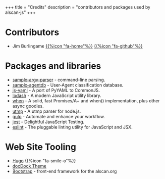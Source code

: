 +++
title = "Credits"
description = "contributors and packages used by alscan-js"
+++

# Contributors

* Jim Burlingame [{{%icon "fa-home"%}}](https://www.druiddesigns.com/) [{{%icon "fa-github"%}}](https://github.com/samplx/)

# Packages and libraries

* [samplx-argv-parser](https://github.com/samplx/samplx-argv-parser) - command-line parsing.
* [samplx-agentdb](https://github.com/samplx/samplx-agentdb) - User-Agent classification database.
* [js-yaml](https://github.com/connec/yaml-js) - A port of PyYAML to CommonJS.
* [lodash](https://lodash.com/) - A modern JavaScript utility library.
* [when](https://github.com/cujojs/when) - A solid, fast Promises/A+ and when() implementation, plus other async goodies.
* [utmp](https://www.npmjs.com/package/utmp) - A utmp parser for node.js.
* [gulp](https://gulpjs.com/) - Automate and enhance your workflow.
* [jest](https://jestjs.io/) - Delightful JavaScript Testing.
* [eslint](https://eslint.org/) - The pluggable linting utility for JavaScript and JSX.

# Web Site Tooling

* [Hugo](https://gohugo.io/) {{%icon "fa-smile-o"%}}
* [docDock Theme](https://themes.gohugo.io/docdock/)
* [Bootstrap](http://getbootstrap.com) - front-end framework for the alscan.org
